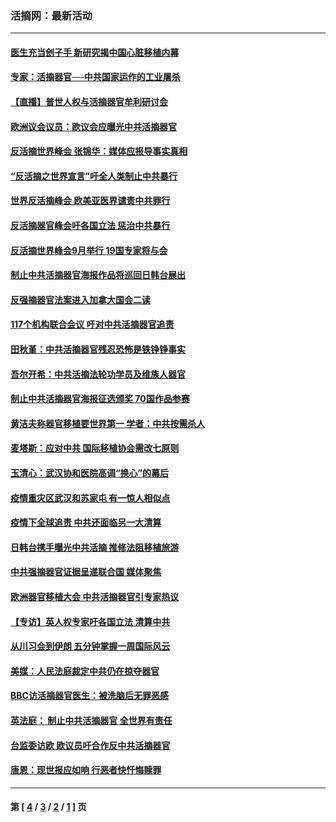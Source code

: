 ### 活摘网：最新活动
---
#### [医生充当刽子手 新研究揭中国心脏移植内幕](../../pages/nf5883/n13772291.md?07130430) 
#### [专家：活摘器官──中共国家运作的工业屠杀](../../pages/nf5883/n13761178.md?07130430) 
#### [【直播】普世人权与活摘器官牟利研讨会](../../pages/nf5883/n13425146.md?07130430) 
#### [欧洲议会议员：欧议会应曝光中共活摘器官](../../pages/nf5883/n13336571.md?07130430) 
#### [反活摘世界峰会 张锦华：媒体应报导事实真相](../../pages/nf5883/n13278502.md?07130430) 
#### [“反活摘之世界宣言”吁全人类制止中共暴行](../../pages/nf5883/n13259730.md?07130430) 
#### [世界反活摘峰会 欧美亚医界谴责中共罪行](../../pages/nf5883/n13253550.md?07130430) 
#### [反活摘器官峰会吁各国立法 惩治中共暴行](../../pages/nf5883/n13245052.md?07130430) 
#### [反活摘世界峰会9月举行 19国专家将与会](../../pages/nf5883/n13201492.md?07130430) 
#### [制止中共活摘器官海报作品将巡回日韩台展出](../../pages/nf5883/n13177791.md?07130430) 
#### [反强摘器官法案进入加拿大国会二读](../../pages/nf5883/n13033450.md?07130430) 
#### [117个机构联合会议 吁对中共活摘器官追责](../../pages/nf5883/n12775087.md?07130430) 
#### [田秋堇：中共活摘器官残忍恐怖是铁铮铮事实](../../pages/nf5883/n12702148.md?07130430) 
#### [吾尔开希：中共活摘法轮功学员及维族人器官](../../pages/nf5883/n12693197.md?07130430) 
#### [制止中共活摘器官海报征选颁奖 70国作品参赛](../../pages/nf5883/n12692050.md?07130430) 
#### [黄洁夫称器官移植要世界第一 学者：中共按需杀人](../../pages/nf5883/n12572329.md?07130430) 
#### [麦塔斯：应对中共 国际移植协会需改七原则](../../pages/nf5883/n12514711.md?07130430) 
#### [玉清心：武汉协和医院高调“换心”的幕后](../../pages/nf5883/n12298730.md?07130430) 
#### [疫情重灾区武汉和苏家屯 有一惊人相似点](../../pages/nf5883/n12150824.md?07130430) 
#### [疫情下全球追责 中共还面临另一大清算](../../pages/nf5883/n12070397.md?07130430) 
#### [日韩台携手曝光中共活摘 推修法阻移植旅游](../../pages/nf5883/n11712046.md?07130430) 
#### [中共强摘器官证据呈递联合国 媒体聚焦](../../pages/nf5883/n11546426.md?07130430) 
#### [欧洲器官移植大会 中共活摘器官引专家热议](../../pages/nf5883/n11539095.md?07130430) 
#### [【专访】英人权专家吁各国立法 清算中共](../../pages/nf5883/n11367315.md?07130430) 
#### [从川习会到伊朗 五分钟掌握一周国际风云](../../pages/nf5883/n11338520.md?07130430) 
#### [美媒：人民法庭裁定中共仍在掠夺器官](../../pages/nf5883/n11334897.md?07130430) 
#### [BBC访活摘器官医生：被洗脑后无罪恶感](../../pages/nf5883/n11335935.md?07130430) 
#### [英法庭： 制止中共活摘器官 全世界有责任](../../pages/nf5883/n11330691.md?07130430) 
#### [台监委访欧 欧议员吁合作反中共活摘器官](../../pages/nf5883/n11109190.md?07130430) 
#### [唐恩：现世报应如响 行恶者快忏悔赎罪](../../pages/nf5883/n11104016.md?07130430) 

---
#### 第 [ [4](./4.md?07130430) / [3](./3.md?07130430) / [2](./2.md?07130430) / [1](./1.md?07130430) ] 页
